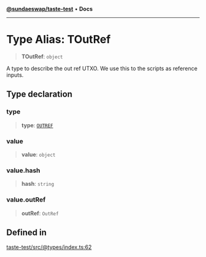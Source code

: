 [**@sundaeswap/taste-test**](../README.md) • **Docs**

***

# Type Alias: TOutRef

> **TOutRef**: `object`

A type to describe the out ref UTXO. We use this to
the scripts as reference inputs.

## Type declaration

### type

> **type**: [`OUTREF`](../enumerations/EScriptType.md#outref)

### value

> **value**: `object`

### value.hash

> **hash**: `string`

### value.outRef

> **outRef**: `OutRef`

## Defined in

[taste-test/src/@types/index.ts:62](https://github.com/SundaeSwap-finance/sundae-sdk/blob/main/packages/taste-test/src/@types/index.ts#L62)
